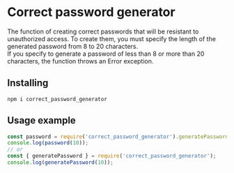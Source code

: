 # Correct password generator

The function of creating correct passwords that will be resistant to unauthorized access. To create them, you must specify the length of the generated password from 8 to 20 characters.  
If you specify to generate a password of less than 8 or more than 20 characters, the function throws an Error exception.

## Installing

```npm
npm i correct_password_generator
```

## Usage example

```js
const password = require('correct_password_generator').generatePassword;
console.log(password(10));
// or
const { generatePassword } = require('correct_password_generator');
console.log(generatePassword(10));
```
